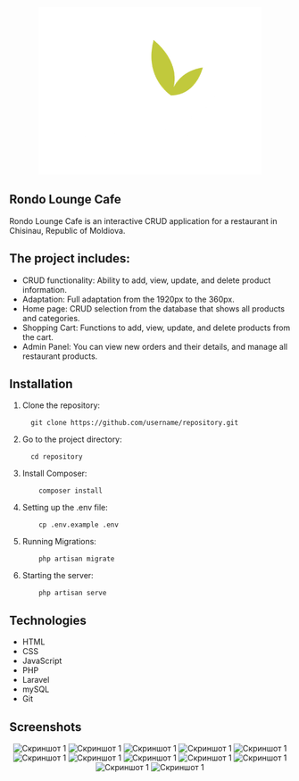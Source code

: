 <p align="center"><a href="public/favicon.ico" target="_blank"><img src="public/favicon.ico" width="400"></a></p>

## Rondo Lounge Cafe

Rondo Lounge Cafe is an interactive CRUD application for a restaurant in Chisinau, Republic of Moldiova.


## The project includes:

- CRUD functionality: Ability to add, view, update, and delete product information.
- Adaptation: Full adaptation from the 1920px to the 360px.
- Home page: CRUD selection from the database that shows all products and categories.
- Shopping Cart: Functions to add, view, update, and delete products from the cart.
- Admin Panel: You can view new orders and their details, and manage all restaurant products.


## Installation

1. Clone the repository:
    ```
      git clone https://github.com/username/repository.git
    ```
2. Go to the project directory:
    ```
      cd repository
    ```
3. Install Composer:
    ```
        composer install
    ```
3. Setting up the .env file:
    ```
        cp .env.example .env
    ```
3. Running Migrations:
    ```
        php artisan migrate
    ```
3. Starting the server:
    ```
        php artisan serve
    ```
    

## Technologies

- HTML
- CSS
- JavaScript
- PHP
- Laravel
- mySQL
- Git


## Screenshots
<p align="center">
    <img src="resources/readme_images/readme1.png" alt="Скриншот 1" width="200"/>
    <img src="resources/readme_images/readme2.png" alt="Скриншот 1" width="200"/>
    <img src="resources/readme_images/readme3.png" alt="Скриншот 1" width="200"/>
    <img src="resources/readme_images/readme4.png" alt="Скриншот 1" width="200"/>
    <img src="resources/readme_images/readme5.png" alt="Скриншот 1" width="200"/>
    <img src="resources/readme_images/readme6.png" alt="Скриншот 1" width="200"/>
    <img src="resources/readme_images/readme7.png" alt="Скриншот 1" width="200"/>
    <img src="resources/readme_images/readme8.png" alt="Скриншот 1" width="200"/>
    <img src="resources/readme_images/readme9.png" alt="Скриншот 1" width="200"/>
    <img src="resources/readme_images/readme10.png" alt="Скриншот 1" width="200"/>
    <img src="resources/readme_images/readme11.png" alt="Скриншот 1" width="200"/>
    <img src="resources/readme_images/readme12.png" alt="Скриншот 1" width="200"/>
</p>
